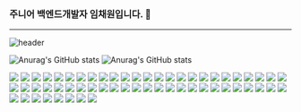 ### 주니어 백엔드개발자 임채원입니다. 👋

---

![header](https://capsule-render.vercel.app/api?type=Waving)

![Anurag's GitHub stats](https://github-readme-stats.vercel.app/api/top-langs/?username=imchaewon&langs_count=8&theme=dark)
![Anurag's GitHub stats](https://github-readme-stats.vercel.app/api?username=imchaewon&show_icons=true&theme=radical)

<div>
<a href="javascript:"><img src="https://img.shields.io/badge/Java-E34F26?style=flat&logo=java"/></a>
<a href="javascript:"><img src="https://img.shields.io/badge/Oracle-F80000?style=flat&logo=Oracle&logoColor=fff"/></a>
<a href="javascript:"><img src="https://img.shields.io/badge/MySql-E0C189?logo=MySQL&logoColor=4479A1"/></a>
<a href="javascript:"><img src="https://img.shields.io/badge/Mybatis-43B02A"/></a>
<a href="javascript:"><img src="https://img.shields.io/badge/Spring-FFA65C?style=flat&logo=Spring&logoColor=6DB33F"/></a>
<a href="javascript:"><img src="https://img.shields.io/badge/SpringBoot-F7A7FA?style=flat&logo=springboot&logoColor=6DB33F"/></a>
<a href="javascript:"><img src="https://img.shields.io/badge/SpringSecurity-F7A7FA?style=flat&logo=springsecurity&logoColor=6DB33F"/></a>
<a href="javascript:"><img src="https://img.shields.io/badge/Redis?style=flat&logo=redis&logoColor=6DB33F"/></a>
<a href="javascript:"><img src="https://img.shields.io/badge/RSocket?style=flat&logo=rsocket&logoColor=6DB33F"/></a>
<a href="javascript:"><img src="https://img.shields.io/badge/ApacheJMeter?style=flat&logo=apachejmeter&logoColor=6DB33F"/></a>
<a href="javascript:"><img src="https://img.shields.io/badge/JUnit?style=flat&logo=junit5&logoColor=6DB33F"/></a>
<a href="javascript:"><img src="https://img.shields.io/badge/Postman?style=flat&logo=postman&logoColor=6DB33F"/></a>
<a href="javascript:"><img src="https://img.shields.io/badge/OpenSearch?style=flat&logo=opensearch&logoColor=6DB33F"/></a>
<a href="javascript:"><img src="https://img.shields.io/badge/Logstash?style=flat&logo=logstash&logoColor=6DB33F"/></a>
<a href="javascript:"><img src="https://img.shields.io/badge/Telegraph?style=flat&logo=telegraph&logoColor=6DB33F"/></a>
<a href="javascript:"><img src="https://img.shields.io/badge/Git-43B02A?logo=git&logoColor=F05032"/></a>
<a href="javascript:"><img src="https://img.shields.io/badge/Docker-E0993D?style=flat&logo=Docker&logoColor=2496ED"/></a>
<a href="javascript:"><img src="https://img.shields.io/badge/Ubuntu-9EFFF5?style=flat&logo=Ubuntu&logoColor=E95420"/></a>
<a href="javascript:"><img src="https://img.shields.io/badge/JavaScript-6A4AFF?style=flat&logo=JavaScript&logoColor=F7DF1E"/></a>
<a href="javascript:"><img src="https://img.shields.io/badge/jQuery-FFDEAD?style=flat&logo=jQuery&logoColor=0769AD"/></a>
<a href="javascript:"><img src="https://img.shields.io/badge/AppleScript-6A4AFF?style=flat&logo=apple&logoColor=F7DF1E"/></a>
<a href="javascript:"><img src="https://img.shields.io/badge/npm-4AFF7D?style=flat&logo=npm&logoColor=CB3837"/></a>
<a href="javascript:"><img src="https://img.shields.io/badge/Node.js-FF4AA4?style=flat&logo=nodedotjs&logoColor=339933"/></a>
<a href="javascript:"><img src="https://img.shields.io/badge/express-9DCAFF?style=flat&logo=express&logoColor=000"/></a>
<a href="javascript:"><img src="https://img.shields.io/badge/React-FFA652?style=flat&logo=react&logoColor=61DAFB"/></a>
<a href="javascript:"><img src="https://img.shields.io/badge/JSON-ADFFC4?logo=json&logoColor=000"/></a>
<a href="javascript:"><img src="https://img.shields.io/badge/JWT-43B02A"/></a>
<a href="javascript:"><img src="https://img.shields.io/badge/Python-FFDC7D?logo=Python&logoColor=3776AB"/></a>
<a href="javascript:"><img src="https://img.shields.io/badge/Selenium-E0A6B0?logo=Selenium&logoColor=43B02A"/></a>
<a href="javascript:"><img src="https://img.shields.io/badge/GWT-A6E0BA?logo=google&logoColor=E62A33"/></a>
<a href="javascript:"><img src="https://img.shields.io/badge/REST API-43B02A"/></a>
<a href="javascript:"><img src="https://img.shields.io/badge/Jenkins-A6D8E0?logo=jenkins&logoColor=D24939"/></a>
<a href="javascript:"><img src="https://img.shields.io/badge/GitlabCI?logo=gitlab&logoColor=D24939"/></a>
<a href="javascript:"><img src="https://img.shields.io/badge/macOS-F58482?logo=macos&logoColor=000"/></a>
<a href="javascript:"><img src="https://img.shields.io/badge/Vim-631210?logo=vim&logoColor=019733"/></a>
<a href="javascript:"><img src="https://img.shields.io/badge/Linux-C0A6E0?logo=linux&logoColor=FCC624"/></a>
<a href="javascript:"><img src="https://img.shields.io/badge/CentOS-C0A6E0?logo=centos&logoColor=FCC624"/></a>
<a href="javascript:"><img src="https://img.shields.io/badge/Ubuntu-C0A6E0?logo=ubuntu&logoColor=FCC624"/></a>
<a href="javascript:"><img src="https://img.shields.io/badge/Shell-000?logo=powershell&logoColor=5391FE"/></a>
<a href="javascript:"><img src="https://img.shields.io/badge/IntelliJ IDEA-F58482?logo=intellijidea&logoColor=000"/></a>
<a href="javascript:"><img src="https://img.shields.io/badge/Visual Studio Code-FAD8A7?logo=visualstudiocode&logoColor=007ACC"/></a>
<a href="javascript:"><img src="https://img.shields.io/badge/SublimeText-A7D6FA?logo=sublimetext&logoColor=FF9800"/></a>
<a href="javascript:"><img src="https://img.shields.io/badge/SourceTree-F5E9C0?logo=sourcetree&logoColor=0052CC"/></a>
<a href="javascript:"><img src="https://img.shields.io/badge/Notion-fff?logo=notion&logoColor=000"/></a>
<a href="javascript:"><img src="https://img.shields.io/badge/jira-fff?logo=jira&logoColor=0052CC"/></a>
<a href="javascript:"><img src="https://img.shields.io/badge/confluence-fff?logo=confluence&logoColor=172B4D"/></a>
<a href="javascript:"><img src="https://img.shields.io/badge/jandi-fff?logo=&logoColor=000"/></a>
<a href="javascript:"><img src="https://img.shields.io/badge/FileZilla-A7FABF?logo=filezilla&logoColor=BF0000"/></a>
<a href="javascript:"><img src="https://img.shields.io/badge/AWS-DBC293?logo=amazonaws&logoColor=232F3E"/></a>
<a href="javascript:"><img src="https://img.shields.io/badge/VirtualBox-E3BF7D?logo=virtualbox&logoColor=183A61"/></a>
<a href="javascript:"><img src="https://img.shields.io/badge/HTML5-ADFFE7?style=flat&logo=HTML5&logoColor=E34F26"/></a>
<a href="javascript:"><img src="https://img.shields.io/badge/CSS3-FFDEAD?style=flat&logo=CSS3&logoColor=1572B6"/></a>
<a href="javascript:"><img src="https://img.shields.io/badge/Bootstrap-FFDEAD?style=flat&logo=bootstrap&logoColor=1572B6"/></a>
<a href="javascript:"><img src="https://img.shields.io/badge/Thymeleaf?style=flat&logo=thymeleaf&logoColor=1572B6"/></a>
<a href="javascript:"><img src="https://img.shields.io/badge/Photoshop-634210?logo=adobephotoshop&logoColor=31A8FF"/></a>
<a href="javascript:"><img src="https://img.shields.io/badge/Illustrator-008DF7?logo=adobeillustrator&logoColor=FF9A00"/></a>
<a href="javascript:"><img src="https://img.shields.io/badge/MicrosoftAccess-93DBA6?logo=microsoftaccess&logoColor=A4373A"/></a>
<a href="javascript:"><img src="https://img.shields.io/badge/MicrosoftExcel-DB9993?logo=microsoftexcel&logoColor=631710"/></a>
  
  
</div>


<!--
**imchaewon/imchaewon** is a ✨ _special_ ✨ repository because its `README.md` (this file) appears on your GitHub profile.

Here are some ideas to get you started:

- 🔭 I’m currently working on ...
- 🌱 I’m currently learning ...
- 👯 I’m looking to collaborate on ...
- 🤔 I’m looking for help with ...
- 💬 Ask me about ...
- 📫 How to reach me: ...
- 😄 Pronouns: ...
- ⚡ Fun fact: ...
-->


